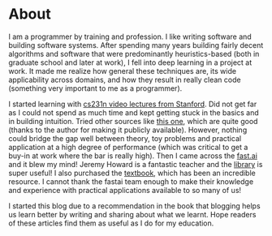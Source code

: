 # About

I am a programmer by training and profession. I like writing software and building software systems. After spending many years building fairly decent algorithms and software that were predominantly heuristics-based (both in graduate school and later at work), I fell into deep learning in a project at work. It made me realize how general these techniques are, its wide applicability across domains, and how they result in really clean code (something very important to me as a programmer).  

I started learning with [cs231n video lectures from Stanford](http://cs231n.stanford.edu). Did not get far as I could not spend as much time and kept getting stuck in the basics and in building intuition. Tried other sources like [this one](http://neuralnetworksanddeeplearning.com), which are quite good (thanks to the author for making it publicly available). However, nothing could bridge the gap well between theory, toy problems and practical application at a high degree of performance (which was critical to get a buy-in at work where the bar is really high). Then I came across the [fast.ai](https://www.fast.ai) and it blew my mind! Jeremy Howard is a fantastic teacher and the [library](https://course.fast.ai) is super useful! I also purchased the [textbook](https://www.amazon.com/Deep-Learning-Coders-fastai-PyTorch/dp/1492045527), which has been an incredible resource. I cannot thank the fastai team enough to make their knowledge and experience with practical applications available to so many of us!

I started this blog due to a recommendation in the book that blogging helps us learn better by writing and sharing about what we learnt. Hope readers of these articles find them as useful as I do for my education.

